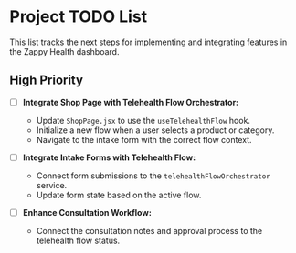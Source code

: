 # Project TODO List

This list tracks the next steps for implementing and integrating features in the Zappy Health dashboard.

## High Priority

- [ ] **Integrate Shop Page with Telehealth Flow Orchestrator:**
  - Update `ShopPage.jsx` to use the `useTelehealthFlow` hook.
  - Initialize a new flow when a user selects a product or category.
  - Navigate to the intake form with the correct flow context.

- [ ] **Integrate Intake Forms with Telehealth Flow:**
  - Connect form submissions to the `telehealthFlowOrchestrator` service.
  - Update form state based on the active flow.

- [ ] **Enhance Consultation Workflow:**
  - Connect the consultation notes and approval process to the telehealth flow status.
